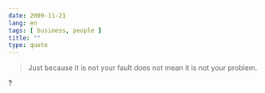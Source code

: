 ```yaml
---
date: 2009-11-21
lang: en
tags: [ business, people ]
title: ""
type: quote
---
```


> Just because it is not your fault does not mean it is not your
> problem.

?

